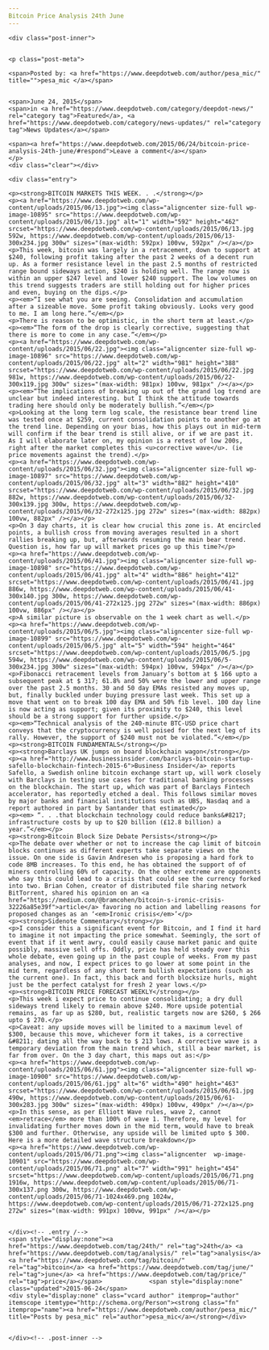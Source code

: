 ```yaml
---
Bitcoin Price Analysis 24th June
---
```

<article class="post-listing post-10894 post type-post status-publish format-standard has-post-thumbnail hentry category-deepdot-news category-news-updates tag-24th tag-analysis tag-bitcoin tag-june tag-price">
    
    <div class="post-inner">
    
    
    <p class="post-meta">
    
    <span>Posted by: <a href="https://www.deepdotweb.com/author/pesa_mic/" title="">pesa_mic </a></span>
    
    
    <span>June 24, 2015</span>
    <span>in <a href="https://www.deepdotweb.com/category/deepdot-news/" rel="category tag">Featured</a>, <a href="https://www.deepdotweb.com/category/news-updates/" rel="category tag">News Updates</a></span>
    
    <span><a href="https://www.deepdotweb.com/2015/06/24/bitcoin-price-analysis-24th-june/#respond">Leave a comment</a></span>
    </p>
    <div class="clear"></div>
    
    <div class="entry">
    
    <p><strong>BITCOIN MARKETS THIS WEEK. . .</strong></p>
    <p><a href="https://www.deepdotweb.com/wp-content/uploads/2015/06/13.jpg"><img class="aligncenter size-full wp-image-10895" src="https://www.deepdotweb.com/wp-content/uploads/2015/06/13.jpg" alt="1" width="592" height="462" srcset="https://www.deepdotweb.com/wp-content/uploads/2015/06/13.jpg 592w, https://www.deepdotweb.com/wp-content/uploads/2015/06/13-300x234.jpg 300w" sizes="(max-width: 592px) 100vw, 592px" /></a></p>
    <p>This week, bitcoin was largely in a retracement, down to support at $240, following profit taking after the past 2 weeks of a decent run up. As a former resistance level in the past 2.5 months of restricted range bound sideways action, $240 is holding well. The range now is within an upper $247 level and lower $240 support. The low volumes on this trend suggests traders are still holding out for higher prices and even, buying on the dips.</p>
    <p><em>“I see what you are seeing. Consolidation and accumulation after a sizeable move. Some profit taking obviously. Looks very good to me. I am long here.”</em></p>
    <p>There is reason to be optimistic, in the short term at least.</p>
    <p><em>“The form of the drop is clearly corrective, suggesting that there is more to come in any case.”</em></p>
    <p><a href="https://www.deepdotweb.com/wp-content/uploads/2015/06/22.jpg"><img class="aligncenter size-full wp-image-10896" src="https://www.deepdotweb.com/wp-content/uploads/2015/06/22.jpg" alt="2" width="981" height="388" srcset="https://www.deepdotweb.com/wp-content/uploads/2015/06/22.jpg 981w, https://www.deepdotweb.com/wp-content/uploads/2015/06/22-300x119.jpg 300w" sizes="(max-width: 981px) 100vw, 981px" /></a></p>
    <p><em>“The implications of breaking up out of the grand log trend are unclear but indeed interesting. but I think the attitude towards trading here should only be moderately bullish.”</em></p>
    <p>Looking at the long term log scale, the resistance bear trend line was tested once at $259, current consolidation points to another go at the trend line. Depending on your bias, how this plays out in mid-term will confirm if the bear trend is still alive, or if we are past it. As I will elaborate later on, my opinion is a retest of low 200s, right after the market completes this <u>corrective wave</u>. (ie price movements against the trend).</p>
    <p><a href="https://www.deepdotweb.com/wp-content/uploads/2015/06/32.jpg"><img class="aligncenter size-full wp-image-10897" src="https://www.deepdotweb.com/wp-content/uploads/2015/06/32.jpg" alt="3" width="882" height="410" srcset="https://www.deepdotweb.com/wp-content/uploads/2015/06/32.jpg 882w, https://www.deepdotweb.com/wp-content/uploads/2015/06/32-300x139.jpg 300w, https://www.deepdotweb.com/wp-content/uploads/2015/06/32-272x125.jpg 272w" sizes="(max-width: 882px) 100vw, 882px" /></a></p>
    <p>On 3 day charts, it is clear how crucial this zone is. At encircled points, a bullish cross from moving averages resulted in a short rallies breaking up, but, afterwards resuming the main bear trend. Question is, how far up will market prices go up this time?</p>
    <p><a href="https://www.deepdotweb.com/wp-content/uploads/2015/06/41.jpg"><img class="aligncenter size-full wp-image-10898" src="https://www.deepdotweb.com/wp-content/uploads/2015/06/41.jpg" alt="4" width="886" height="412" srcset="https://www.deepdotweb.com/wp-content/uploads/2015/06/41.jpg 886w, https://www.deepdotweb.com/wp-content/uploads/2015/06/41-300x140.jpg 300w, https://www.deepdotweb.com/wp-content/uploads/2015/06/41-272x125.jpg 272w" sizes="(max-width: 886px) 100vw, 886px" /></a></p>
    <p>A similar picture is observable on the 1 week chart as well.</p>
    <p><a href="https://www.deepdotweb.com/wp-content/uploads/2015/06/5.jpg"><img class="aligncenter size-full wp-image-10899" src="https://www.deepdotweb.com/wp-content/uploads/2015/06/5.jpg" alt="5" width="594" height="464" srcset="https://www.deepdotweb.com/wp-content/uploads/2015/06/5.jpg 594w, https://www.deepdotweb.com/wp-content/uploads/2015/06/5-300x234.jpg 300w" sizes="(max-width: 594px) 100vw, 594px" /></a></p>
    <p>Fibonacci retracement levels from January’s bottom at $ 166 upto a subsequent peak at $ 317; 61.8% and 50% were the lower and upper range over the past 2.5 months. 30 and 50 day EMAs resisted any moves up, but, finally buckled under buying pressure last week. This set up a move that went on to break 100 day EMA and 50% fib level. 100 day line is now acting as support; given its proximity to $240, this level should be a strong support for further upside.</p>
    <p><em>“Technical analysis of the 240-minute BTC-USD price chart conveys that the cryptocurrency is well poised for the next leg of its rally. However, the support of $240 must not be violated.”</em></p>
    <p><strong>BITCOIN FUNDAMENTALS</strong></p>
    <p><strong>Barclays UK jumps on board blockchain wagon</strong></p>
    <p><a href="http://www.businessinsider.com/barclays-bitcoin-startup-safello-blockchain-fintech-2015-6">Business Insider</a> reports Safello, a Swedish online bitcoin exchange start up, will work closely with Barclays in testing use cases for traditional banking processes on the blockchain. The start up, which was part of Barclays Fintech accelerator, has reportedly etched a deal. This follows similar moves by major banks and financial institutions such as UBS, Nasdaq and a report authored in part by Santander that estimated</p>
    <p><em> “. . .that blockchain technology could reduce banks&#8217; infrastructure costs by up to $20 billion (£12.8 billion) a year.”</em></p>
    <p><strong>Bitcoin Block Size Debate Persists</strong></p>
    <p>The debate over whether or not to increase the cap limit of bitcoin blocks continues as different experts take separate views on the issue. On one side is Gavin Andresen who is proposing a hard fork to code 8MB increases. To this end, he has obtained the support of of miners controlling 60% of capacity. On the other extreme are opponents who say this could lead to a crisis that could see the currency forked into two. Brian Cohen, creator of distributed file sharing network BitTorrent, shared his opinion on an <a href="https://medium.com/@bramcohen/bitcoin-s-ironic-crisis-32226a85e39f">article</a> favoring no action and labelling reasons for proposed changes as an ‘<em>Ironic crisis</em>’</p>
    <p><strong>Sidenote Commentary</strong></p>
    <p>I consider this a significant event for Bitcoin, and I find it hard to imagine it not impacting the price somewhat. Seemingly, the sort of event that if it went awry, could easily cause market panic and quite possibly, massive sell offs. Oddly, price has held steady over this whole debate, even going up in the past couple of weeks. From my past analyses, and now, I expect prices to go lower at some point in the mid term, regardless of any short term bullish expectations (such as the current one). In fact, this back and forth blocksize hurls, might just be the perfect catalyst for fresh 2 year lows.</p>
    <p><strong>BITCOIN PRICE FORECAST WEEKLY</strong></p>
    <p>This week i expect price to continue consolidating; a dry dull sideways trend likely to remain above $240. More upside potential remains, as far up as $280, but, realistic targets now are $260, $ 266 upto $ 270.</p>
    <p>Caveat: any upside moves will be limited to a maximum level of $300, because this move, whichever form it takes, is a corrective &#8211; dating all the way back to $ 213 lows. A corrective wave is a temporary deviation from the main trend which, still a bear market, is far from over. On the 3 day chart, this maps out as:</p>
    <p><a href="https://www.deepdotweb.com/wp-content/uploads/2015/06/61.jpg"><img class="aligncenter size-full wp-image-10900" src="https://www.deepdotweb.com/wp-content/uploads/2015/06/61.jpg" alt="6" width="490" height="463" srcset="https://www.deepdotweb.com/wp-content/uploads/2015/06/61.jpg 490w, https://www.deepdotweb.com/wp-content/uploads/2015/06/61-300x283.jpg 300w" sizes="(max-width: 490px) 100vw, 490px" /></a></p>
    <p>In this sense, as per Elliott Wave rules, wave 2, cannot <em>retrace</em> more than 100% of wave 1. Therefore, my level for invalidating further moves down in the mid term, would have to break $300 and further. Otherwise, any upside will be limited upto $ 300. Here is a more detailed wave structure breakdown</p>
    <p><a href="https://www.deepdotweb.com/wp-content/uploads/2015/06/71.png"><img class="aligncenter  wp-image-10901" src="https://www.deepdotweb.com/wp-content/uploads/2015/06/71.png" alt="7" width="991" height="454" srcset="https://www.deepdotweb.com/wp-content/uploads/2015/06/71.png 1916w, https://www.deepdotweb.com/wp-content/uploads/2015/06/71-300x137.png 300w, https://www.deepdotweb.com/wp-content/uploads/2015/06/71-1024x469.png 1024w, https://www.deepdotweb.com/wp-content/uploads/2015/06/71-272x125.png 272w" sizes="(max-width: 991px) 100vw, 991px" /></a></p>
    
    
    </div><!-- .entry /-->
    <span style="display:none"><a href="https://www.deepdotweb.com/tag/24th/" rel="tag">24th</a> <a href="https://www.deepdotweb.com/tag/analysis/" rel="tag">analysis</a> <a href="https://www.deepdotweb.com/tag/bitcoin/" rel="tag">bitcoin</a> <a href="https://www.deepdotweb.com/tag/june/" rel="tag">june</a> <a href="https://www.deepdotweb.com/tag/price/" rel="tag">price</a></span>				<span style="display:none" class="updated">2015-06-24</span>
    <div style="display:none" class="vcard author" itemprop="author" itemscope itemtype="http://schema.org/Person"><strong class="fn" itemprop="name"><a href="https://www.deepdotweb.com/author/pesa_mic/" title="Posts by pesa_mic" rel="author">pesa_mic</a></strong></div>
    
    
    </div><!-- .post-inner -->
</article><!-- .post-listing -->

